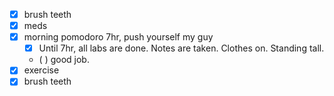 * [X] brush teeth
* [X] meds
* [X] morning pomodoro 7hr, push yourself my guy
  * [X] Until 7hr, all labs are done. Notes are taken. Clothes on. Standing tall.
  * ( ) good job.
* [X] exercise
* [X] brush teeth